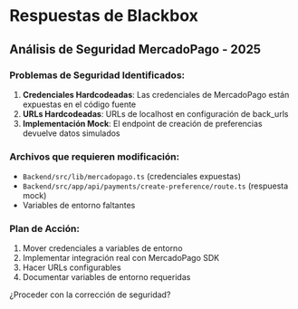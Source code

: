 # Respuestas de Blackbox

## Análisis de Seguridad MercadoPago - 2025

### Problemas de Seguridad Identificados:

1. **Credenciales Hardcodeadas**: Las credenciales de MercadoPago están expuestas en el código fuente
2. **URLs Hardcodeadas**: URLs de localhost en configuración de back_urls
3. **Implementación Mock**: El endpoint de creación de preferencias devuelve datos simulados

### Archivos que requieren modificación:
- `Backend/src/lib/mercadopago.ts` (credenciales expuestas)
- `Backend/src/app/api/payments/create-preference/route.ts` (respuesta mock)
- Variables de entorno faltantes

### Plan de Acción:
1. Mover credenciales a variables de entorno
2. Implementar integración real con MercadoPago SDK
3. Hacer URLs configurables
4. Documentar variables de entorno requeridas

¿Proceder con la corrección de seguridad?

